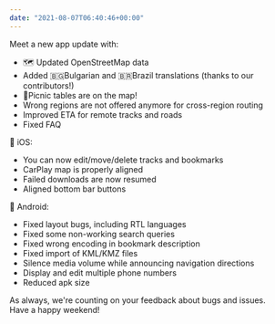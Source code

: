 ```yaml
---
date: "2021-08-07T06:40:46+00:00"
---
```


Meet a new app update with:  
* 🗺️ Updated OpenStreetMap data  
* Added 🇧🇬Bulgarian and 🇧🇷Brazil translations (thanks to our contributors!)  
* 🍖Picnic tables are on the map!  
* Wrong regions are not offered anymore for cross-region routing  
* Improved ETA for remote tracks and roads  
* Fixed FAQ  
  
🍏 iOS:  
* You can now edit/move/delete tracks and bookmarks  
* CarPlay map is properly aligned  
* Failed downloads are now resumed  
* Aligned bottom bar buttons  
  
🤖 Android:  
* Fixed layout bugs, including RTL languages  
* Fixed some non-working search queries  
* Fixed wrong encoding in bookmark description  
* Fixed import of KML/KMZ files  
* Silence media volume while announcing navigation directions  
* Display and edit multiple phone numbers  
* Reduced apk size  
  
As always, we're counting on your feedback about bugs and issues.  
Have a happy weekend!